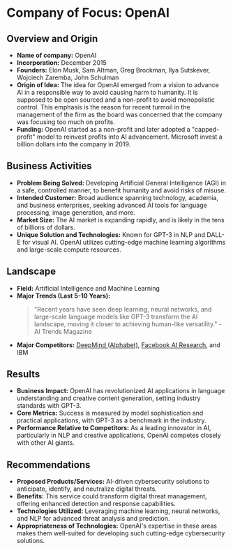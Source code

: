 # Company of Focus: OpenAI

## Overview and Origin

* **Name of company:** OpenAI
* **Incorporation:** December 2015
* **Founders:** Elon Musk, Sam Altman, Greg Brockman, Ilya Sutskever, Wojciech Zaremba, John Schulman
* **Origin of Idea:** The idea for OpenAI emerged from a vision to advance AI in a responsible way to avoid causing harm to humanity.  It is supposed to be open sourced and a non-profit to avoid monopolistic control. This emphasis is the reason for recent turmoil in the management of the firm as the board was concerned that  the company was focusing too much on  profits.   
* **Funding:** OpenAI started as a non-profit and later adopted a "capped-profit" model to reinvest profits into AI advancement. Microsoft invest a billion dollars into the company in 2019.
  
## Business Activities

* **Problem Being Solved:** Developing Artificial General Intelligence (AGI) in a safe, controlled manner, to benefit humanity and avoid risks of misuse.
* **Intended Customer:** Broad audience spanning technology, academia, and business enterprises, seeking advanced AI tools for language processing, image generation, and more.
* **Market Size:** The AI market is expanding rapidly, and is likely in the tens of billions of dollars.  
* **Unique Solution and Technologies:** Known for GPT-3 in NLP and DALL-E for visual AI. OpenAI utilizes cutting-edge machine learning algorithms and large-scale compute resources.

## Landscape

* **Field:** Artificial Intelligence and Machine Learning
* **Major Trends (Last 5-10 Years):** 
    > "Recent years have seen deep learning, neural networks, and large-scale language models like GPT-3 transform the AI landscape, moving it closer to achieving human-like versatility." - AI Trends Magazine
* **Major Competitors:** [DeepMind (Alphabet)](https://deepmind.com), [Facebook AI Research](https://ai.facebook.com), and IBM

## Results

* **Business Impact:** OpenAI has revolutionized AI applications in language understanding and creative content generation, setting industry standards with GPT-3.
* **Core Metrics:** Success is measured by model sophistication and practical applications, with GPT-3 as a benchmark in the industry.
* **Performance Relative to Competitors:** As a leading innovator in AI, particularly in NLP and creative applications, OpenAI competes closely with other AI giants.

## Recommendations

* **Proposed Products/Services:** AI-driven cybersecurity solutions to anticipate, identify, and neutralize digital threats.
* **Benefits:** This service could transform digital threat management, offering enhanced detection and response capabilities.
* **Technologies Utilized:** Leveraging machine learning, neural networks, and NLP for advanced threat analysis and prediction.
* **Appropriateness of Technologies:** OpenAI's expertise in these areas makes them well-suited for developing such cutting-edge cybersecurity solutions.

